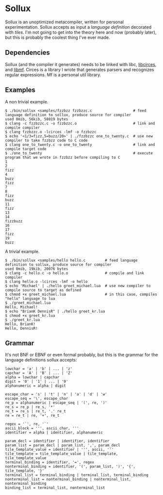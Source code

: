 # Sollux
Sollux is an unoptimized metacompiler, written for personal experimentation.
Sollux accepts as input a *language definition* decorated with *tiles*.
I'm not going to get into the theory here and now (probably later), 
but this is probably the coolest thing I've ever made. 

## Dependencies
Sollux (and the compiler it generates) needs to be linked with libc, [libcirces](https://github.com/gittyhubacc/circes), and [libmf](https://github.com/gittyhubacc/mf).
Circes is a library I wrote that generates parsers and recognizes regular expressions. Mf is a personal util library.

## Examples
A non trivial example.
```
$ ./bin/sollux <samples/fzzbzz fzzbzzc.c                   # feed language definition to sollux, produce source for compiler
used 0mib, 56kib, 58019 bytes
$ clang -c fzzbzzc.c -o fzzbzzc.o                          # link and compile compiler
$ clang fzzbzzc.o -lcirces -lmf -o fzzbzzc
$ echo '<1/3=fizz,5=buzz/20>' | ./fzzbzzc one_to_twenty.c  # use new compiler to take fzzbzz code to C code
$ clang one_to_twenty.c -o one_to_twenty                   # link and compile target code
$ ./one_to_twenty                                          # execute program that we wrote in fzzbzz before compiling to C
1
2
fizz
4
buzz
fizz
7
8
fizz
buzz
11
fizz
13
14
fizzbuzz
16
17
fizz
19
buzz
```

A trivial example.
```
$ ./bin/sollux <samples/hello hello.c         # feed language definition to sollux, produce source for compiler
used 0mib, 19kib, 20076 bytes
$ clang -c hello.c -o hello.o                 # compile and link compiler
$ clang hello.o -lcirces -lmf -o hello
$ echo 'Michael' | ./hello greet_michael.lua  # use new compiler to compile source to target as defined
$ chmod +x greet_michael.lua                  # in this case, compiles "hello" language to lua
$ ./greet_michael.lua
Hello, Michael!
$ echo "BrianK DennisR" | ./hello greet_kr.lua
$ chmod +x greet_kr.lua
$ ./greet_kr.lua
Hello, BrianK!
Hello, DennisR!
```

## Grammar
It's not BNF or EBNF or even formal probably, 
but this is the grammar for the language definitions
sollux accepts:
```
lowchar = 'a' | 'b' | ... | 'z'
capchar = 'A' | 'B' | ... | 'Z'
alpha = lowchar | capchar
digit = '0' | '1' | ... | '9'
alphanumeric = alpha | digit

escape_char = 's' | 't' | 'n' | 'a' | 'd' | 'w'
escape_seq = '\', escape_char
re_p = alphanumeric | escape_seq | '(', re, ')'
re_s = re_p | re_s, '*'
re_t = re_s | re_t, '.' re_t
re = re_t | re, '+', re_t

regex = '`', re, '`'
ascii_block = ''', ascii_char, '''
identifier = alpha | identifier, alphanumeric

param_decl = identifier | identifier, identifier
param_list = param_decl | param_list, ',', param_decl
tile_template_value = identifier | ''', ascii, '''
tile_template = tile_template_value | tile_template, tile_template_value
terminal_binding = identifier, '=', regex
nonterminal_binding = identifier, '(', param_list, ')', '{', tile_template, '}'
terminal_list = terminal_binding | terminal_list, terminal_binding
nonterminal_list = nonterminal_binding | nonterminal_list, nonterminal_binding
binding_list = terminal_list, nonterminal_list
```
